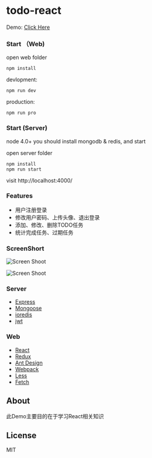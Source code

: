 # todo-react
Demo: [Click Here](http://oceanover.top:8080/)
### Start （Web)
open web folder
```
npm install
```
devlopment:
```
npm run dev
```
production:
```
npm run pro
```

### Start (Server)
node 4.0+
you should install mongodb & redis, and start

open server folder
```
npm install
npm run start
```
visit http://localhost:4000/


### Features
+ 用户注册登录
+ 修改用户密码、上传头像、退出登录
+ 添加、修改、删除TODO任务
+ 统计完成任务、过期任务

### ScreenShort
![Screen Shoot](http://og98ifog5.bkt.clouddn.com/todo-react-login.png)

![Screen Shoot](http://og98ifog5.bkt.clouddn.com/todo-react-main.png)

### Server

+ [Express](http://expressjs.com)
+ [Mongoose](http://mongoosejs.com/)
+ [ioredis](https://github.com/luin/ioredis)
+ [jwt](https://jwt.io/)

### Web

+ [React](https://facebook.github.io/react/)
+ [Redux](https://github.com/reactjs/redux)
+ [Ant Design](https://ant.design/docs/react/introduce)
+ [Webpack](https://webpack.github.io/)
+ [Less](http://lesscss.org/)
+ [Fetch](https://github.com/github/fetch)

## About

此Demo主要目的在于学习React相关知识

## License

MIT
